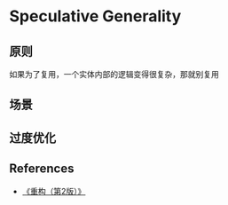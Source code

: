 # Speculative Generality


## 原则
如果为了复用，一个实体内部的逻辑变得很复杂，那就别复用


## 场景


## 过度优化


## References
* [《重构（第2版）》](https://book.douban.com/subject/33400354/)
